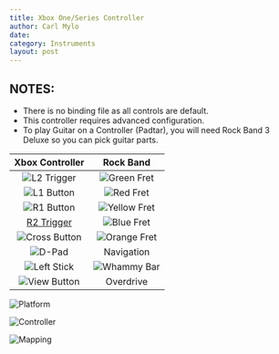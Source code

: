 ```yaml
---
title: Xbox One/Series Controller
author: Carl Mylo
date: 
category: Instruments
layout: post
---
```


## NOTES:

* There is no binding file as all controls are default.
* This controller requires advanced configuration.
* To play Guitar on a Controller (Padtar), you will need Rock Band 3 Deluxe so you can pick guitar parts.

| **Xbox Controller**          | **Rock Band** |
|:------------------:|:---------------------:|
| ![L2 Trigger](https://github.com/hmxmilohax/rb3-pc/blob/main/images/btns/ctrls/xbox/lt.png "Left Trigger") | ![Green Fret](https://github.com/hmxmilohax/rb3-pc/blob/main/images/btns/gtrs/gf.png "Green Fret") |
| ![L1 Button](https://github.com/hmxmilohax/rb3-pc/blob/main/images/btns/ctrls/xbox/lb.png "Left Bumper") | ![Red Fret](https://github.com/hmxmilohax/rb3-pc/blob/main/images/btns/gtrs/rf.png "Red Fret") |
| ![R1 Button](https://github.com/hmxmilohax/rb3-pc/blob/main/images/btns/ctrls/xbox/rb.png "Right Bumper") | ![Yellow Fret](https://github.com/hmxmilohax/rb3-pc/blob/main/images/btns/gtrs/yf.png "Yellow Fret") |
| [R2 Trigger](https://github.com/hmxmilohax/rb3-pc/blob/main/images/btns/ctrls/xbox/rt.png "Right Trigger") | ![Blue Fret](https://github.com/hmxmilohax/rb3-pc/blob/main/images/btns/gtrs/bf.png "Blue Fret") |
| ![Cross Button](https://github.com/hmxmilohax/rb3-pc/blob/main/images/btns/ctrls/xbox/a.png "A Button") | ![Orange Fret](https://github.com/hmxmilohax/rb3-pc/blob/main/images/btns/gtrs/of.png "Orange Fret") |
| ![D-Pad](https://github.com/hmxmilohax/rb3-pc/blob/main/images/btns/ctrls/xbox/dp.png "D-Pad") | Navigation |
| ![Left Stick](https://github.com/hmxmilohax/rb3-pc/blob/main/images/btns/ctrls/xbox/ls.png "Left Stick") | ![Whammy Bar](https://github.com/hmxmilohax/rb3-pc/blob/main/images/btns/gtrs/wb.png "Whammy Bar") |
| ![View Button](https://github.com/hmxmilohax/rb3-pc/blob/main/images/btns/ctrls/xbox/viw.png "View Button") | Overdrive |


![Platform](https://raw.githubusercontent.com/hmxmilohax/rb3-pc/TheGreatSplit/assets/images/instruments/xbx.png "Platform") 

![Controller](https://raw.githubusercontent.com/hmxmilohax/rb3-pc/TheGreatSplit/assets/images/instruments/ds3controller.png "Controller") 

![Mapping](https://raw.githubusercontent.com/hmxmilohax/rb3-pc/TheGreatSplit/assets/images/instruments/xboxmapping.png "Mapping") 
